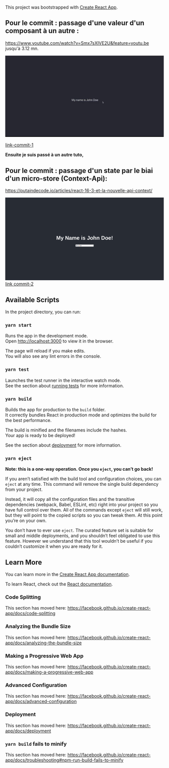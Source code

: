 This project was bootstrapped with [Create React App](https://github.com/facebook/create-react-app).



## Pour le commit : passage d'une valeur d'un composant à un autre :
https://www.youtube.com/watch?v=Smx7sXIVE2U&feature=youtu.be
jusqu'à 3.12 mn.

![demo-1](passage-value-un-composant-a-autre.png)

[link-commit-1](https://github.com/rodolphe37/context-api-tuto/commit/ada2e4f6efe11550296fad1e5576497f1da8d70f)

**Ensuite je suis passé à un autre tuto,**
## Pour le commit : passage d'un state par le biai d'un micro-store (Context-Api):
https://putaindecode.io/articles/react-16-3-et-la-nouvelle-api-context/

![demo-2](passage-state-avec-micro-store.png)
[link commit-2](https://github.com/rodolphe37/context-api-tuto/commit/70e0c40371c529b970c58bb7f08259cd9960cee2)


## Available Scripts

In the project directory, you can run:

### `yarn start`

Runs the app in the development mode.<br />
Open [http://localhost:3000](http://localhost:3000) to view it in the browser.

The page will reload if you make edits.<br />
You will also see any lint errors in the console.

### `yarn test`

Launches the test runner in the interactive watch mode.<br />
See the section about [running tests](https://facebook.github.io/create-react-app/docs/running-tests) for more information.

### `yarn build`

Builds the app for production to the `build` folder.<br />
It correctly bundles React in production mode and optimizes the build for the best performance.

The build is minified and the filenames include the hashes.<br />
Your app is ready to be deployed!

See the section about [deployment](https://facebook.github.io/create-react-app/docs/deployment) for more information.

### `yarn eject`

**Note: this is a one-way operation. Once you `eject`, you can’t go back!**

If you aren’t satisfied with the build tool and configuration choices, you can `eject` at any time. This command will remove the single build dependency from your project.

Instead, it will copy all the configuration files and the transitive dependencies (webpack, Babel, ESLint, etc) right into your project so you have full control over them. All of the commands except `eject` will still work, but they will point to the copied scripts so you can tweak them. At this point you’re on your own.

You don’t have to ever use `eject`. The curated feature set is suitable for small and middle deployments, and you shouldn’t feel obligated to use this feature. However we understand that this tool wouldn’t be useful if you couldn’t customize it when you are ready for it.

## Learn More

You can learn more in the [Create React App documentation](https://facebook.github.io/create-react-app/docs/getting-started).

To learn React, check out the [React documentation](https://reactjs.org/).

### Code Splitting

This section has moved here: https://facebook.github.io/create-react-app/docs/code-splitting

### Analyzing the Bundle Size

This section has moved here: https://facebook.github.io/create-react-app/docs/analyzing-the-bundle-size

### Making a Progressive Web App

This section has moved here: https://facebook.github.io/create-react-app/docs/making-a-progressive-web-app

### Advanced Configuration

This section has moved here: https://facebook.github.io/create-react-app/docs/advanced-configuration

### Deployment

This section has moved here: https://facebook.github.io/create-react-app/docs/deployment

### `yarn build` fails to minify

This section has moved here: https://facebook.github.io/create-react-app/docs/troubleshooting#npm-run-build-fails-to-minify
